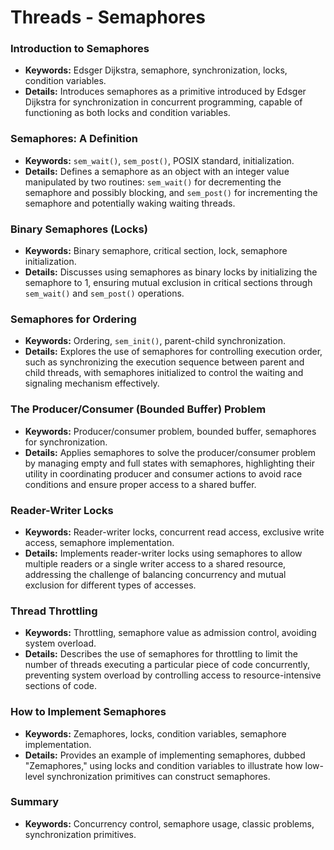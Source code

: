 # Threads - Semaphores

### Introduction to Semaphores
- **Keywords:** Edsger Dijkstra, semaphore, synchronization, locks, condition variables.
- **Details:** Introduces semaphores as a primitive introduced by Edsger Dijkstra for synchronization in concurrent programming, capable of functioning as both locks and condition variables.

### Semaphores: A Definition
- **Keywords:** `sem_wait()`, `sem_post()`, POSIX standard, initialization.
- **Details:** Defines a semaphore as an object with an integer value manipulated by two routines: `sem_wait()` for decrementing the semaphore and possibly blocking, and `sem_post()` for incrementing the semaphore and potentially waking waiting threads.

### Binary Semaphores (Locks)
- **Keywords:** Binary semaphore, critical section, lock, semaphore initialization.
- **Details:** Discusses using semaphores as binary locks by initializing the semaphore to 1, ensuring mutual exclusion in critical sections through `sem_wait()` and `sem_post()` operations.

### Semaphores for Ordering
- **Keywords:** Ordering, `sem_init()`, parent-child synchronization.
- **Details:** Explores the use of semaphores for controlling execution order, such as synchronizing the execution sequence between parent and child threads, with semaphores initialized to control the waiting and signaling mechanism effectively.

### The Producer/Consumer (Bounded Buffer) Problem
- **Keywords:** Producer/consumer problem, bounded buffer, semaphores for synchronization.
- **Details:** Applies semaphores to solve the producer/consumer problem by managing empty and full states with semaphores, highlighting their utility in coordinating producer and consumer actions to avoid race conditions and ensure proper access to a shared buffer.

### Reader-Writer Locks
- **Keywords:** Reader-writer locks, concurrent read access, exclusive write access, semaphore implementation.
- **Details:** Implements reader-writer locks using semaphores to allow multiple readers or a single writer access to a shared resource, addressing the challenge of balancing concurrency and mutual exclusion for different types of accesses.

### Thread Throttling
- **Keywords:** Throttling, semaphore value as admission control, avoiding system overload.
- **Details:** Describes the use of semaphores for throttling to limit the number of threads executing a particular piece of code concurrently, preventing system overload by controlling access to resource-intensive sections of code.

### How to Implement Semaphores
- **Keywords:** Zemaphores, locks, condition variables, semaphore implementation.
- **Details:** Provides an example of implementing semaphores, dubbed "Zemaphores," using locks and condition variables to illustrate how low-level synchronization primitives can construct semaphores.

### Summary
- **Keywords:** Concurrency control, semaphore usage, classic problems, synchronization primitives.

